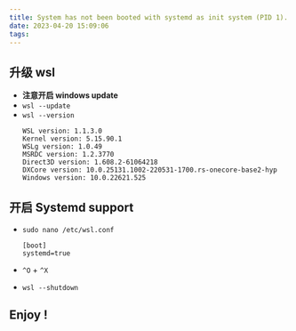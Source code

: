 ```yaml
---
title: System has not been booted with systemd as init system (PID 1). 
date: 2023-04-20 15:09:06
tags:
---
```


## 升级 wsl 
  - **注意开启 windows update**
  - `wsl --update`
  - `wsl --version`
    ```
    WSL version: 1.1.3.0
    Kernel version: 5.15.90.1
    WSLg version: 1.0.49
    MSRDC version: 1.2.3770
    Direct3D version: 1.608.2-61064218
    DXCore version: 10.0.25131.1002-220531-1700.rs-onecore-base2-hyp
    Windows version: 10.0.22621.525
    ```
## 开启 Systemd support
- `sudo nano /etc/wsl.conf`
  
    ```
    [boot]
    systemd=true
    ```

- `^O` + `^X`
- `wsl --shutdown`

## Enjoy !